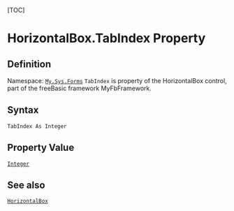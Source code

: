 [TOC]
# HorizontalBox.TabIndex Property

## Definition
Namespace: [`My.Sys.Forms`](My.Sys.Forms.md)
`TabIndex` is property of the HorizontalBox control, part of the freeBasic framework MyFbFramework.
## Syntax
```freeBasic
TabIndex As Integer
```
## Property Value
[`Integer`]("https://www.freebasic.net/wiki/KeyPgInteger")
## See also
[`HorizontalBox`](HorizontalBox.md)
